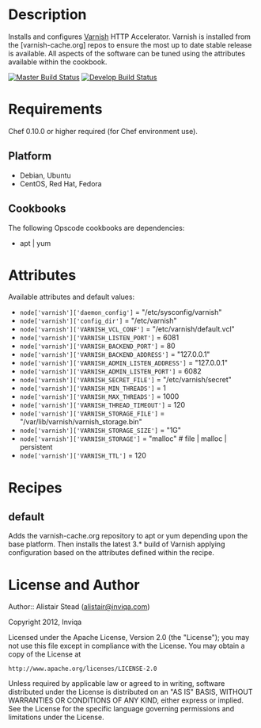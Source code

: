 # Description

Installs and configures [Varnish](https://www.varnish-cache.org/) HTTP Accelerator. Varnish is installed from the [varnish-cache.org] repos to ensure the most up to date stable release is available. All aspects of the software can be tuned using the attributes available within the cookbook.

[![Master Build Status](https://secure.travis-ci.org/inviqa/chef-varnish.png?branch=master)](http://travis-ci.org/inviqa/chef-varnish)
[![Develop Build Status](https://secure.travis-ci.org/inviqa/chef-varnish.png?branch=develop)](http://travis-ci.org/inviqa/chef-varnish)

# Requirements

Chef 0.10.0 or higher required (for Chef environment use).

## Platform

* Debian, Ubuntu
* CentOS, Red Hat, Fedora

## Cookbooks

The following Opscode cookbooks are dependencies:

* apt | yum

# Attributes

Available attributes and default values:

* `node['varnish']['daemon_config']` = "/etc/sysconfig/varnish"
* `node['varnish']['config_dir']` = "/etc/varnish"
* `node['varnish']['VARNISH_VCL_CONF']` = "/etc/varnish/default.vcl"
* `node['varnish']['VARNISH_LISTEN_PORT']` = 6081
* `node['varnish']['VARNISH_BACKEND_PORT']` = 80
* `node['varnish']['VARNISH_BACKEND_ADDRESS']` = "127.0.0.1"
* `node['varnish']['VARNISH_ADMIN_LISTEN_ADDRESS']` = "127.0.0.1"
* `node['varnish']['VARNISH_ADMIN_LISTEN_PORT']` = 6082
* `node['varnish']['VARNISH_SECRET_FILE']` = "/etc/varnish/secret"
* `node['varnish']['VARNISH_MIN_THREADS']` = 1
* `node['varnish']['VARNISH_MAX_THREADS']` = 1000
* `node['varnish']['VARNISH_THREAD_TIMEOUT']` = 120
* `node['varnish']['VARNISH_STORAGE_FILE']` = "/var/lib/varnish/varnish_storage.bin"
* `node['varnish']['VARNISH_STORAGE_SIZE']` = "1G"
* `node['varnish']['VARNISH_STORAGE']` = "malloc" # file | malloc | persistent
* `node['varnish']['VARNISH_TTL']` = 120


# Recipes

## default

Adds the varnish-cache.org repository to apt or yum depending upon the base platform. Then installs the latest 3.* build of Varnish applying configuration based on the attributes defined within the recipe.

# License and Author

Author:: Alistair Stead (alistair@inviqa.com)

Copyright 2012, Inviqa

Licensed under the Apache License, Version 2.0 (the "License");
you may not use this file except in compliance with the License.
You may obtain a copy of the License at

    http://www.apache.org/licenses/LICENSE-2.0

Unless required by applicable law or agreed to in writing, software
distributed under the License is distributed on an "AS IS" BASIS,
WITHOUT WARRANTIES OR CONDITIONS OF ANY KIND, either express or implied.
See the License for the specific language governing permissions and
limitations under the License.

